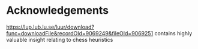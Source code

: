 # Acknowledgements
https://lup.lub.lu.se/luur/download?func=downloadFile&recordOId=9069249&fileOId=9069251 
contains highly valuable insight relating to chess heuristics
